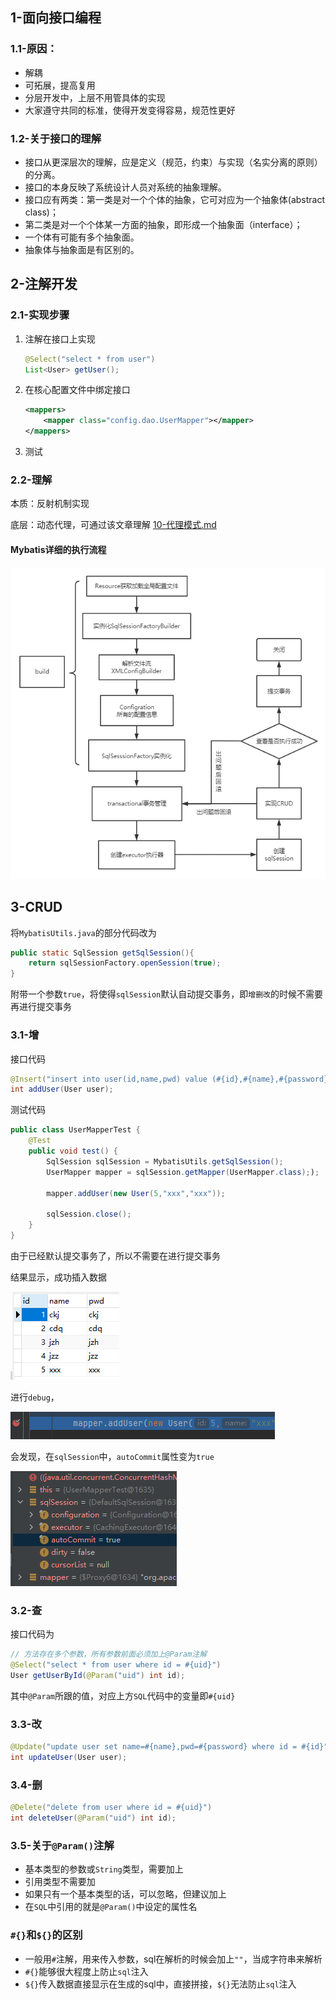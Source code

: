 ## 1-面向接口编程

### 1.1-原因：

- 解耦
- 可拓展，提高复用
- 分层开发中，上层不用管具体的实现
- 大家遵守共同的标准，使得开发变得容易，规范性更好

### 1.2-关于接口的理解

- 接口从更深层次的理解，应是定义（规范，约束）与实现（名实分离的原则）的分离。
- 接口的本身反映了系统设计人员对系统的抽象理解。
- 接口应有两类：第一类是对一个个体的抽象，它可对应为一个抽象体(abstract class)；
- 第二类是对一个个体某一方面的抽象，即形成一个抽象面（interface）；
- 一个体有可能有多个抽象面。
- 抽象体与抽象面是有区别的。

## 2-注解开发

### 2.1-实现步骤

1. 注解在接口上实现

   ```java
   @Select("select * from user")
   List<User> getUser();
   ```

2. 在核心配置文件中绑定接口

   ```xml
   <mappers>
       <mapper class="config.dao.UserMapper"></mapper>
   </mappers>
   ```

3. 测试

### 2.2-理解

本质：反射机制实现

底层：动态代理，可通过该文章理解 [10-代理模式.md](..\Spring\学习\10-代理模式.md) 

#### Mybatis详细的执行流程

![image-20210513151931571](img/8-注解开发/image-20210513151931571.png)

## 3-CRUD

将`MybatisUtils.java`的部分代码改为

```java
public static SqlSession getSqlSession(){
    return sqlSessionFactory.openSession(true);
}
```

附带一个参数`true`，将使得`sqlSession`默认自动提交事务，即`增删改`的时候不需要再进行提交事务

### 3.1-增

接口代码

```java
@Insert("insert into user(id,name,pwd) value (#{id},#{name},#{password})")
int addUser(User user);
```

测试代码

```java
public class UserMapperTest {
    @Test
    public void test() {
        SqlSession sqlSession = MybatisUtils.getSqlSession();
        UserMapper mapper = sqlSession.getMapper(UserMapper.class););

        mapper.addUser(new User(5,"xxx","xxx"));

        sqlSession.close();
    }
}

```

由于已经默认提交事务了，所以不需要在进行提交事务

结果显示，成功插入数据

![image-20210513153932324](img/8-注解开发/image-20210513153932324.png)

进行`debug`，

![image-20210513154109970](img/8-注解开发/image-20210513154109970.png)

会发现，在`sqlSession`中，`autoCommit`属性变为`true`

![image-20210513154206665](img/8-注解开发/image-20210513154206665.png)

### 3.2-查

接口代码为

```java
// 方法存在多个参数，所有参数前面必须加上@Param注解
@Select("select * from user where id = #{uid}")
User getUserById(@Param("uid") int id);
```

其中`@Param`所跟的值，对应上方`SQL`代码中的变量即`#{uid}`

### 3.3-改

```java
@Update("update user set name=#{name},pwd=#{password} where id = #{id}")
int updateUser(User user);
```

### 3.4-删

```java
@Delete("delete from user where id = #{uid}")
int deleteUser(@Param("uid") int id);
```

### 3.5-关于`@Param()`注解

- 基本类型的参数或`String`类型，需要加上
- 引用类型不需要加
- 如果只有一个基本类型的话，可以忽略，但建议加上
- 在`SQL`中引用的就是`@Param()`中设定的属性名

### `#{}`和`${}`的区别

- 一般用`#`注解，用来传入参数，sql在解析的时候会加上`""`，当成字符串来解析
- `#{}`能够很大程度上防止`sql`注入
- `${}`传入数据直接显示在生成的sql中，直接拼接，`${}`无法防止`sql`注入

